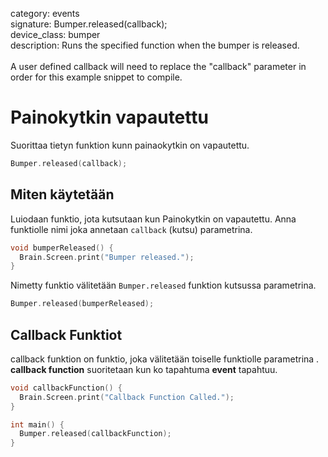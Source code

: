 category: events  
signature: Bumper.released(callback);  
device_class: bumper  
description: Runs the specified function when the bumper is released.<br /><br />A user defined callback will need to replace the "callback" parameter in order for this example snippet to compile.  

# Painokytkin vapautettu

Suorittaa tietyn funktion kunn painaokytkin on vapautettu.

```cpp
Bumper.released(callback);
```

## Miten käytetään

Luiodaan funktio, jota kutsutaan kun Painokytkin on vapautettu. Anna funktiolle nimi joka annetaan `callback` (kutsu) parametrina.

```cpp
void bumperReleased() {
  Brain.Screen.print("Bumper released.");
}
```
Nimetty funktio välitetään `Bumper.released` funktion kutsussa parametrina.

```cpp
Bumper.released(bumperReleased);
```

## Callback Funktiot

callback funktion on funktio, joka välitetään toiselle funktiolle parametrina . **callback function** suoritetaan kun ko tapahtuma **event** tapahtuu. 

```cpp
void callbackFunction() {
  Brain.Screen.print("Callback Function Called.");
}

int main() {
  Bumper.released(callbackFunction);
}
```

<advanced>
</advanced>